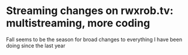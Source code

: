 # Streaming changes on rwxrob.tv: multistreaming, more coding

Fall seems to be the season for broad changes to everything I have been doing since the last year

